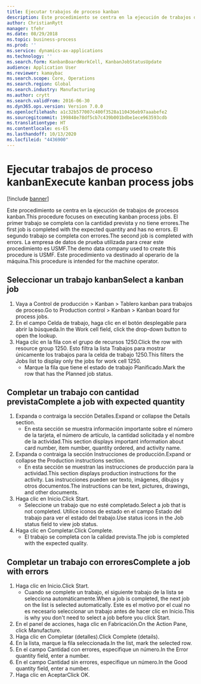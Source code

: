 ```yaml
---
title: Ejecutar trabajos de proceso kanban
description: Este procedimiento se centra en la ejecución de trabajos de procesos kanban.
author: ChristianRytt
manager: tfehr
ms.date: 08/29/2018
ms.topic: business-process
ms.prod: ''
ms.service: dynamics-ax-applications
ms.technology: ''
ms.search.form: KanbanBoardWorkCell, KanbanJobStatusUpdate
audience: Application User
ms.reviewer: kamaybac
ms.search.scope: Core, Operations
ms.search.region: Global
ms.search.industry: Manufacturing
ms.author: crytt
ms.search.validFrom: 2016-06-30
ms.dyn365.ops.version: Version 7.0.0
ms.openlocfilehash: a1c32b577007c400f3528a110436eb97aaabefe2
ms.sourcegitcommit: 199848e78df5cb7c439b001bdbe1ece963593cdb
ms.translationtype: HT
ms.contentlocale: es-ES
ms.lasthandoff: 10/13/2020
ms.locfileid: "4436900"
---
```

# <a name="execute-kanban-process-jobs"></a><span data-ttu-id="dc0fa-103">Ejecutar trabajos de proceso kanban</span><span class="sxs-lookup"><span data-stu-id="dc0fa-103">Execute kanban process jobs</span></span>

[!include [banner](../../includes/banner.md)]

<span data-ttu-id="dc0fa-104">Este procedimiento se centra en la ejecución de trabajos de procesos kanban.</span><span class="sxs-lookup"><span data-stu-id="dc0fa-104">This procedure focuses on executing kanban process jobs.</span></span> <span data-ttu-id="dc0fa-105">El primer trabajo se completa con la cantidad prevista y no tiene errores.</span><span class="sxs-lookup"><span data-stu-id="dc0fa-105">The first job is completed with the expected quantity and has no errors.</span></span> <span data-ttu-id="dc0fa-106">El segundo trabajo se completa con errores.</span><span class="sxs-lookup"><span data-stu-id="dc0fa-106">The second job is completed with errors.</span></span> <span data-ttu-id="dc0fa-107">La empresa de datos de prueba utilizada para crear este procedimiento es USMF.</span><span class="sxs-lookup"><span data-stu-id="dc0fa-107">The demo data company used to create this procedure is USMF.</span></span> <span data-ttu-id="dc0fa-108">Este procedimiento va destinado al operario de la máquina.</span><span class="sxs-lookup"><span data-stu-id="dc0fa-108">This procedure is intended for the machine operator.</span></span>


## <a name="select-a-kanban-job"></a><span data-ttu-id="dc0fa-109">Seleccionar un trabajo kanban</span><span class="sxs-lookup"><span data-stu-id="dc0fa-109">Select a kanban job</span></span>
1. <span data-ttu-id="dc0fa-110">Vaya a Control de producción > Kanban > Tablero kanban para trabajos de proceso.</span><span class="sxs-lookup"><span data-stu-id="dc0fa-110">Go to Production control > Kanban > Kanban board for process jobs.</span></span>
2. <span data-ttu-id="dc0fa-111">En el campo Celda de trabajo, haga clic en el botón desplegable para abrir la búsqueda.</span><span class="sxs-lookup"><span data-stu-id="dc0fa-111">In the Work cell field, click the drop-down button to open the lookup.</span></span>
3. <span data-ttu-id="dc0fa-112">Haga clic en la fila con el grupo de recursos 1250.</span><span class="sxs-lookup"><span data-stu-id="dc0fa-112">Click the row with resource group 1250.</span></span> <span data-ttu-id="dc0fa-113">Esto filtra la lista Trabajos para mostrar únicamente los trabajos para la celda de trabajo 1250.</span><span class="sxs-lookup"><span data-stu-id="dc0fa-113">This filters the Jobs list to display only the jobs for work cell 1250.</span></span>
    * <span data-ttu-id="dc0fa-114">Marque la fila que tiene el estado de trabajo Planificado.</span><span class="sxs-lookup"><span data-stu-id="dc0fa-114">Mark the row that has the Planned job status.</span></span>  

## <a name="complete-a-job-with-expected-quantity"></a><span data-ttu-id="dc0fa-115">Completar un trabajo con cantidad prevista</span><span class="sxs-lookup"><span data-stu-id="dc0fa-115">Complete a job with expected quantity</span></span>
1. <span data-ttu-id="dc0fa-116">Expanda o contraiga la sección Detalles.</span><span class="sxs-lookup"><span data-stu-id="dc0fa-116">Expand or collapse the Details section.</span></span>
    * <span data-ttu-id="dc0fa-117">En esta sección se muestra información importante sobre el número de la tarjeta, el número de artículo, la cantidad solicitada y el nombre de la actividad.</span><span class="sxs-lookup"><span data-stu-id="dc0fa-117">This section displays important information about card number, item number, quantity ordered, and activity name.</span></span>  
2. <span data-ttu-id="dc0fa-118">Expanda o contraiga la sección Instrucciones de producción.</span><span class="sxs-lookup"><span data-stu-id="dc0fa-118">Expand or collapse the Production instructions section.</span></span>
    * <span data-ttu-id="dc0fa-119">En esta sección se muestran las instrucciones de producción para la actividad.</span><span class="sxs-lookup"><span data-stu-id="dc0fa-119">This section displays production instructions for the activity.</span></span> <span data-ttu-id="dc0fa-120">Las instrucciones pueden ser texto, imágenes, dibujos y otros documentos.</span><span class="sxs-lookup"><span data-stu-id="dc0fa-120">The instructions can be text, pictures, drawings, and other documents.</span></span>  
3. <span data-ttu-id="dc0fa-121">Haga clic en Inicio.</span><span class="sxs-lookup"><span data-stu-id="dc0fa-121">Click Start.</span></span>
    * <span data-ttu-id="dc0fa-122">Seleccione un trabajo que no esté completado.</span><span class="sxs-lookup"><span data-stu-id="dc0fa-122">Select a job that is not completed.</span></span> <span data-ttu-id="dc0fa-123">Utilice iconos de estado en el campo Estado del trabajo para ver el estado del trabajo.</span><span class="sxs-lookup"><span data-stu-id="dc0fa-123">Use status icons in the Job status field to view job status.</span></span>      
4. <span data-ttu-id="dc0fa-124">Haga clic en Completar.</span><span class="sxs-lookup"><span data-stu-id="dc0fa-124">Click Complete.</span></span>
    * <span data-ttu-id="dc0fa-125">El trabajo se completa con la calidad prevista.</span><span class="sxs-lookup"><span data-stu-id="dc0fa-125">The job is completed with the expected quality.</span></span>  

## <a name="complete-a-job-with-errors"></a><span data-ttu-id="dc0fa-126">Completar un trabajo con errores</span><span class="sxs-lookup"><span data-stu-id="dc0fa-126">Complete a job with errors</span></span>
1. <span data-ttu-id="dc0fa-127">Haga clic en Inicio.</span><span class="sxs-lookup"><span data-stu-id="dc0fa-127">Click Start.</span></span>
    * <span data-ttu-id="dc0fa-128">Cuando se complete un trabajo, el siguiente trabajo de la lista se selecciona automáticamente.</span><span class="sxs-lookup"><span data-stu-id="dc0fa-128">When a job is completed, the next job on the list is selected automatically.</span></span> <span data-ttu-id="dc0fa-129">Este es el motivo por el cual no es necesario seleccionar un trabajo antes de hacer clic en Inicio.</span><span class="sxs-lookup"><span data-stu-id="dc0fa-129">This is why you don't need to select a job before you click Start.</span></span>  
2. <span data-ttu-id="dc0fa-130">En el panel de acciones, haga clic en Fabricación.</span><span class="sxs-lookup"><span data-stu-id="dc0fa-130">On the Action Pane, click Manufacture.</span></span>
3. <span data-ttu-id="dc0fa-131">Haga clic en Completar (detalles).</span><span class="sxs-lookup"><span data-stu-id="dc0fa-131">Click Complete (details).</span></span>
4. <span data-ttu-id="dc0fa-132">En la lista, marque la fila seleccionada.</span><span class="sxs-lookup"><span data-stu-id="dc0fa-132">In the list, mark the selected row.</span></span>
5. <span data-ttu-id="dc0fa-133">En el campo Cantidad con errores, especifique un número.</span><span class="sxs-lookup"><span data-stu-id="dc0fa-133">In the Error quantity field, enter a number.</span></span>
6. <span data-ttu-id="dc0fa-134">En el campo Cantidad sin errores, especifique un número.</span><span class="sxs-lookup"><span data-stu-id="dc0fa-134">In the Good quantity field, enter a number.</span></span>
7. <span data-ttu-id="dc0fa-135">Haga clic en Aceptar</span><span class="sxs-lookup"><span data-stu-id="dc0fa-135">Click OK.</span></span>

